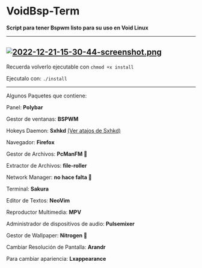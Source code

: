 # VoidBsp-Term

**Script para tener Bspwm listo para su uso en Void Linux**

---
[![2022-12-21-15-30-44-screenshot.png](https://i.postimg.cc/hvZPXtJ5/2022-12-21-15-30-44-screenshot.png)](https://postimg.cc/V0McT1Wq)
---

Recuerda volverlo ejecutable con `chmod +x install`

Ejecutalo con: `./install`


---

Algunos Paquetes que contiene:

Panel: **Polybar**

Gestor de ventanas: **BSPWM** 

Hokeys Daemon: **Sxhkd** [(Ver atajos de Sxhkd)](config/sxhkd/sxhkdrc)

Navegador: **Firefox**

Gestor de Archivos: **PcManFM 🌚**

Extractor de Archivos: **file-roller**

Network Manager: **no hace falta 🌚**

Terminal: **Sakura**

Editor de Textos: **NeoVim**

Reproductor Multimedia: **MPV**

Administrador de dispositivos de audio: **Pulsemixer**

Gestor de Wallpaper: **Nitrogen 🌚**

Cambiar Resolución de Pantalla: **Arandr**

Para cambiar apariencia: **Lxappearance**
